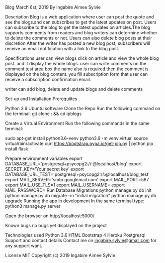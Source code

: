 Blog
March 6st, 2019 By Ingabire Aimee Sylvie

Description
Blog is a web application where user can post the quote and see the blogs.and can subscribes to get the latest updates on post. Users can subscribe to the blog to get the latest updates on articles.The blog supports comments from readers and blog writers can determine whether to delete the comments or not. Users can also delete blog posts at their discretion.After the writer has posted a new blog post, subscribers will receive an email notification with a link to the blog post.

Specifications
user can view blogs click on article and view the whole blog post. and it display the whole blogs. user can write comments on the comment test area box.the name also is required.then the comment is displayed on the blog content. you fill subscription form that user can receive a subscription confirmation email.

writer can add blog, delete and update blogs and delete comments

Set-up and Installation
Prerequiites

Python 3.6
Ubuntu software
Clone the Repo
Run the following command on the terminal: git clone : && cd ipblogs

Create a Virtual Environment
Run the following commands in the same terminal:

sudo apt-get install python3.6-venv python3.6 -m venv virtual source virtual/bin/activate curl https://bootstrap.pypa.io/get-pip.py | python pip install flask

Prepare environment variables
export DATABASE_URL='postgresql+psycopg2://:@localhost/blog'
export SECRET_KEY='Your secret key'
export DATABASE_URL_TEST='postgresql+psycopg2://:@localhost/blog_test'
export MAIL_SERVER='smtp.googlemail.com'
export MAIL_PORT=587
export MAIL_USE_TLS=1
export MAIL_USERNAME=
export MAIL_PASSWORD=
Run Database Migrations
python manage.py db init
python manage.py db migrate -m "initial migration"
python manage.py db upgrade
Running the app in development
In the same terminal type: python3 manage.py server

Open the browser on http://localhost:5000/

Known bugs
no bugs yet displayed on the project

Technologies used
Python 3.6
HTML
Bootstrap 4
Heroku
Postgresql
Support and contact details
Contact me on ingabire.sylvie@gmail.com for any support want.

License
MIT Copyright (c) 2019 Ingabire Aimee Sylvie